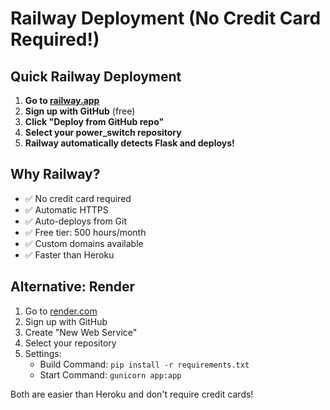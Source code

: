 # Railway Deployment (No Credit Card Required!)

## Quick Railway Deployment

1. **Go to [railway.app](https://railway.app)**
2. **Sign up with GitHub** (free)
3. **Click "Deploy from GitHub repo"**
4. **Select your power_switch repository**
5. **Railway automatically detects Flask and deploys!**

## Why Railway?
- ✅ No credit card required
- ✅ Automatic HTTPS
- ✅ Auto-deploys from Git
- ✅ Free tier: 500 hours/month
- ✅ Custom domains available
- ✅ Faster than Heroku

## Alternative: Render
1. Go to [render.com](https://render.com)
2. Sign up with GitHub
3. Create "New Web Service"
4. Select your repository
5. Settings:
   - Build Command: `pip install -r requirements.txt`
   - Start Command: `gunicorn app:app`

Both are easier than Heroku and don't require credit cards!

